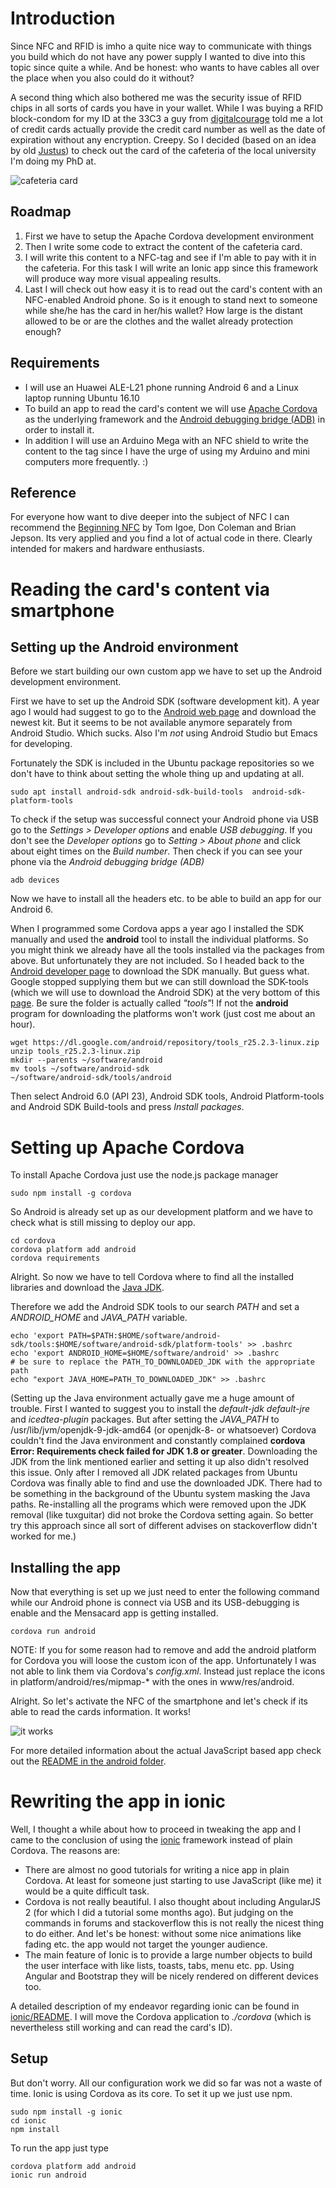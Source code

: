 # Introduction

Since NFC and RFID is imho a quite nice way to communicate with things you build which do not have any power supply I wanted to dive into this topic since quite a while. And be honest: who wants to have cables all over the place when you also could do it without?

A second thing which also bothered me was the security issue of RFID chips in all sorts of cards you have in your wallet. While I was buying a RFID block-condom for my ID at the 33C3 a guy from [digitalcourage](https://www.digitalcourage.de/themen/rfid) told me a lot of credit cards actually provide the credit card number as well as the date of expiration without any encryption. Creepy. So I decided (based on an idea by old [Justus](https://github.com/jusjusjus)) to check out the card of the cafeteria of the local university I'm doing my PhD at.

![cafeteria card](./res/cafeteria-card.jpg)

## Roadmap
1. First we have to setup the Apache Cordova development environment
2. Then I write some code to extract the content of the cafeteria card.
3. I will write this content to a NFC-tag and see if I'm able to pay
   with it in the cafeteria. For this task I will write an Ionic app
   since this framework will produce way more visual appealing results.
4. Last I will check out how easy it is to read out the card's content
   with an NFC-enabled Android phone. So is it enough to stand next to
   someone while she/he has the card in her/his wallet? How large is
   the distant allowed to be or are the clothes and the wallet already
   protection enough?
   

## Requirements
- I will use an Huawei ALE-L21 phone running Android 6 and a Linux
  laptop running Ubuntu 16.10 
- To build an app to read the card's content we will
  use
  [Apache Cordova](https://cordova.apache.org/docs/en/latest/guide/cli/index.html) as
  the underlying framework and
  the
  [Android debugging bridge (ADB)](https://developer.android.com/studio/command-line/adb.html) in
  order to install it. 
- In addition I will use an Arduino Mega with an NFC shield to write
  the content to the tag since I have the urge of using my Arduino and
  mini computers more frequently. :) 

## Reference 
For everyone how want to dive deeper into the subject of NFC I can
recommend the
[Beginning NFC](https://www.amazon.com/Beginning-NFC-Communication-Arduino-PhoneGap/dp/1449372066/ref=sr_1_1?s=office-products&ie=UTF8&qid=1483802943&sr=8-1&keywords=igoe+nfc) by
Tom Igoe, Don Coleman and Brian Jepson. Its very applied and you find
a lot of actual code in there. Clearly intended for makers and
hardware enthusiasts. 

# Reading the card's content via smartphone
## Setting up the Android environment
Before we start building our own custom app we have to set up the
Android development environment. 

First we have to set up the Android SDK (software development kit). A
year ago I would had suggest to go to
the
[Android web page](https://developer.android.com/studio/index.html)
and download the newest kit. But it seems to be not available anymore
separately from Android Studio. Which sucks. Also I'm *not* using
Android Studio but Emacs for developing. 

Fortunately the SDK is included in the Ubuntu package repositories so
we don't have to think about setting the whole thing up and updating
at all. 
```
sudo apt install android-sdk android-sdk-build-tools  android-sdk-platform-tools
```

To check if the setup was successful connect your Android phone via
USB go to the *Settings > Developer options* and enable *USB
debugging*. If you don't see the *Developer options* go to *Setting >
About phone* and click about eight times on the *Build number*. Then
check if you can see your phone via the *Android debugging bridge
(ADB)* 

```
adb devices
```

Now we have to install all the headers etc. to be able to build an app
for our Android 6. 

When I programmed some Cordova apps a year ago I installed the SDK
manually and used the **android** tool to install the individual
platforms. So you might think we already have all the tools installed
via the packages from above. But unfortunately they are not
included. So I headed back to
the
[Android developer page](https://developer.android.com/reference/packages.html) to
download the SDK manually. But guess what. Google stopped supplying
them but we can still download the SDK-tools (which we will use to
download the Android SDK) at the very bottom of
this [page](https://developer.android.com/studio/index.html). Be sure
the folder is actually called *"tools"*! If not the **android**
program for downloading the platforms won't work (just cost me about
an hour). 

```
wget https://dl.google.com/android/repository/tools_r25.2.3-linux.zip
unzip tools_r25.2.3-linux.zip
mkdir --parents ~/software/android
mv tools ~/software/android-sdk
~/software/android-sdk/tools/android
```
Then select Android 6.0 (API 23), Android SDK tools, Android
Platform-tools and Android SDK Build-tools and press *Install
packages*. 

# Setting up Apache Cordova

To install Apache Cordova just use the node.js package manager

```
sudo npm install -g cordova
```

So Android is already set up as our development platform and we have
to check what is still missing to deploy our app. 
```
cd cordova
cordova platform add android
cordova requirements
```

Alright. So now we have to tell Cordova where to find all the
installed libraries and download
the
[Java JDK](http://www.oracle.com/technetwork/java/javase/downloads/jdk8-downloads-2133151.html). 

Therefore we add the Android SDK tools to our search *PATH* and set a
*ANDROID_HOME* and *JAVA_PATH* variable. 
```
echo 'export PATH=$PATH:$HOME/software/android-sdk/tools:$HOME/software/android-sdk/platform-tools' >> .bashrc
echo 'export ANDROID_HOME=$HOME/software/android' >> .bashrc
# be sure to replace the PATH_TO_DOWNLOADED_JDK with the appropriate path
echo "export JAVA_HOME=PATH_TO_DOWNLOADED_JDK" >> .bashrc
```
(Setting up the Java environment actually gave me a huge amount of
trouble. First I wanted to suggest you to install the *default-jdk*
*default-jre* and *icedtea-plugin* packages. But after setting the
*JAVA_PATH* to /usr/lib/jvm/openjdk-9-jdk-amd64 (or openjdk-8- or
whatsoever) Cordova couldn't find the Java environment and constantly
complained **cordova Error: Requirements check failed for JDK 1.8 or
greater**. Downloading the JDK from the link mentioned earlier and
setting it up also didn't resolved this issue. Only after I removed
all JDK related packages from Ubuntu Cordova was finally able to find
and use the downloaded JDK. There had to be something in the
background of the Ubuntu system masking the Java paths. Re-installing
all the programs which were removed upon the JDK removal (like
tuxguitar) did not broke the Cordova setting again. So better try this
approach since all sort of different advises on stackoverflow didn't
worked for me.) 

## Installing the app
Now that everything is set up we just need to enter the following
command while our Android phone is connect via USB and its
USB-debugging is enable and the Mensacard app is getting installed. 

```
cordova run android
```

NOTE: If you for some reason had to remove and add the android
platform for Cordova you will loose the custom icon of the
app. Unfortunately I was not able to link them via Cordova's
*config.xml*. Instead just replace the icons in
platform/android/res/mipmap-* with the ones in www/res/android. 

Alright. So let's activate the NFC of the smartphone and let's check
if its able to read the cards information. It works! 

![it works](res/cordova_works.png)

For more detailed information about the actual JavaScript based app
check out
the
[README in the android folder](android/README.md). 


# Rewriting the app in ionic

Well, I thought a while about how to proceed in tweaking the app and I
came to the conclusion of using
the [ionic](http://ionicframework.com/) framework instead of plain
Cordova. The reasons are:
- There are almost no good tutorials for writing a nice app in plain
  Cordova. At least for someone just starting to use JavaScript (like
  me) it would be a quite difficult task.
- Cordova is not really beautiful. I also thought about including
  AngularJS 2 (for which I did a tutorial some months ago). But
  judging on the commands in forums and stackoverflow this is not
  really the nicest thing to do either. And let's be honest: without
  some nice animations like fading etc. the app would not target the
  younger audience.
- The main feature of Ionic is to provide a large number objects to
  build the user interface with like lists, toasts, tabs, menu
  etc. pp. Using Angular and Bootstrap they will be nicely rendered on
  different devices too.
  
  
A detailed description of my endeavor regarding ionic can be found in
[ionic/README](ionic/README.md). I will move the Cordova application
to *./cordova* (which is nevertheless still working and can read the
card's ID). 

## Setup

But don't worry. All our configuration work we did so far was not a
waste of time. Ionic is using Cordova as its core. To set it up we
just use npm.

```
sudo npm install -g ionic
cd ionic
npm install
```

To run the app just type

```
cordova platform add android
ionic run android
```
